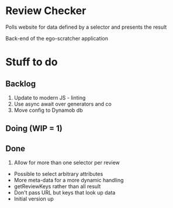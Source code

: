 # Review Checker
Polls website for data defined by a selector and presents the result

Back-end of the ego-scratcher application

# Stuff to do
## Backlog
1. Update to modern JS - linting
1. Use async await over generators and co
1. Move config to Dynamob db

## Doing (WIP = 1)

## Done
1. Allow for more than one selector per review
* Possible to select arbitrary attributes
* More meta-data for a more dynamic handling
* getReviewKeys rather than all result
* Don't pass URL but keys that look up data
* Initial version up
